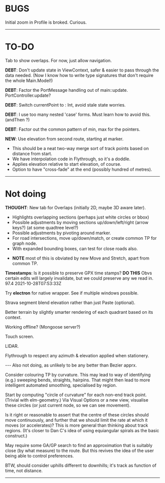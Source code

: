 
# BUGS

Initial zoom in Profile is broked. Curious.

---

# TO-DO

Tab to show overlaps. For now, just allow navigation.

**DEBT**: Don't update state in ViewContext, safer & easier to pass through the data needed.
(Now I know how to write type signatures that don't require the whole Main.Model!)

**DEBT**: Factor the PortMessage handling out of main::update. PortController.update?

**DEBT**: Switch currentPoint to : Int, avoid stale state worries.

**DEBT**: I use too many nested 'case' forms. Must learn how to avoid this. (andThen ?)

**DEBT**: Factor out the common pattern of min, max for the pointers.

**NEW**: Use elevation from second route, starting at marker.
- This should be a neat two-way merge sort of track points based on distance from start.
- We have interpolation code in Flythrough, so it's a doddle.
- Applies elevation relative to start elevation, of course.
- Option to have "cross-fade" at the end (possibly hundred of metres).

---

# Not doing

**THOUGHT**: New tab for Overlaps (initially 2D, maybe 3D aware later).
- Highlights overlapping sections (perhaps just white circles or bbox)
- Possible adjustments by moving sections up/down/left/right (arrow keys?) (at some quadtree level?)
- Possible adjustments by pivoting around marker.
- For road intersections, move up/down/match, or create common TP for graph node.
- With expanded bounding boxes, can test for close roads also.
+ **NOTE** most of this is obviated by new Move and Stretch, apart from common TP.

**Timestamps**: Is it possible to preserve GPX time stamps? **DO THIS**
Obvs certain edits will largely invalidate, but we could preserve any we read in.
<trkpt lat="51.6159740" lon="-0.3014110">
<ele>97.4</ele>
<time>2021-10-28T07:53:33Z</time>

Try **electron** for native wrapper. See if multiple windows possible.

Strava segment blend elevation rather than just Paste (optional).

Better terrain by slightly smarter rendering of each quadrant based on its context.

Working offline? (Mongoose server?)

Touch screen.

LIDAR.

Flythrough to respect any azimuth & elevation applied when stationery.

--- Also not doing, as unlikely to be any better than Bezier apprx.

Consider colouring TP by curvature.
This may lead to way of identifying (e.g.) sweeping bends, straights, hairpins.
That might then lead to more intelligent automated smoothing, specialised by region.

Start by computing "circle of curvature" for each non-end track point. (Trivial with elm-geometry.)
Via Visual Options or a new view, visualise these circles (or just current node, so we can see movement).

Is it right or reasonable to assert that the centre of these circles should move continuously,
and further that we should limit the rate at which it moves (or accelerates)?
This is more general than thinking about track regions.
(It's closer to Dan C's idea of using equiangular spirals as the basic construct.)

May require some GA/GP search to find an approximation that is suitably close (by what measure) to the route.
But this revives the idea of the user being able to control preferences.

BTW, should consider uphills different to downhills; it's track as function of time, not distance.

---

